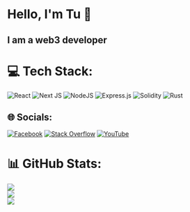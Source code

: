 # Hello, I'm Tu 👋

## I am a web3 developer

# 💻 Tech Stack:
![React](https://img.shields.io/badge/react-%2320232a.svg?style=for-the-badge&logo=react&logoColor=%2361DAFB) ![Next JS](https://img.shields.io/badge/Next-black?style=for-the-badge&logo=next.js&logoColor=white) ![NodeJS](https://img.shields.io/badge/node.js-6DA55F?style=for-the-badge&logo=node.js&logoColor=white) ![Express.js](https://img.shields.io/badge/express.js-%23404d59.svg?style=for-the-badge&logo=express&logoColor=%2361DAFB) ![Solidity](https://img.shields.io/badge/Solidity-%23363636.svg?style=for-the-badge&logo=solidity&logoColor=white) ![Rust](https://img.shields.io/badge/rust-%23000000.svg?style=for-the-badge&logo=rust&logoColor=white) 

## 🌐 Socials:
[![Facebook](https://img.shields.io/badge/Facebook-%231877F2.svg?logo=Facebook&logoColor=white)](https://facebook.com/https://www.facebook.com/profile.php?id=100009679218471) [![Stack Overflow](https://img.shields.io/badge/-Stackoverflow-FE7A16?logo=stack-overflow&logoColor=white)](https://stackoverflow.com/users/19552382) [![YouTube](https://img.shields.io/badge/YouTube-%23FF0000.svg?logo=YouTube&logoColor=white)](https://youtube.com/@UC0E9ZIaNnGdIudW_NubhXpg) 

# 📊 GitHub Stats:
![](https://github-readme-stats.vercel.app/api?username=tule24&theme=dark&hide_border=false&include_all_commits=true&count_private=true)<br/>
![](https://github-readme-streak-stats.herokuapp.com/?user=tule24&theme=dark&hide_border=false)<br/>
![](https://github-readme-stats.vercel.app/api/top-langs/?username=tule24&theme=dark&hide_border=false&include_all_commits=true&count_private=true&layout=compact)

